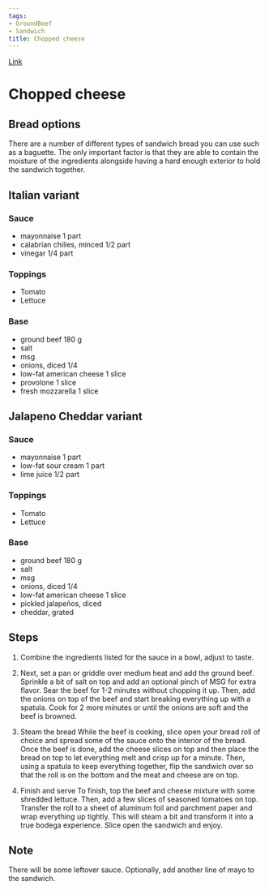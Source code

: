 ```yaml
---
tags: 
- GroundBeef
- Sandwich
title: Chopped cheese
---
```


[Link](https://www.youtube.com/watch?v=nDjxePZzeSA) 

# Chopped cheese

## Bread options

There are a number of different types of sandwich bread you can use such as a baguette. The only important factor is that they are able to contain the moisture of the ingredients alongside having a hard enough exterior to hold the sandwich together.

## Italian variant

### Sauce
- mayonnaise 1 part
- calabrian chilies, minced 1/2 part
- vinegar 1/4 part

### Toppings
- Tomato
- Lettuce

### Base
- ground beef 180 g
- salt
- msg
- onions, diced 1/4
- low-fat american cheese 1 slice 
- provolone 1 slice
- fresh mozzarella 1 slice

## Jalapeno Cheddar variant

### Sauce
- mayonnaise 1 part
- low-fat sour cream 1 part
- lime juice 1/2 part

### Toppings
- Tomato
- Lettuce

### Base
- ground beef 180 g
- salt
- msg
- onions, diced 1/4
- low-fat american cheese 1 slice 
- pickled jalapeños, diced
- cheddar, grated

## Steps

1. Combine the ingredients listed for the sauce in a bowl, adjust to taste.
2. Next, set a pan or griddle over medium heat and add the ground beef. Sprinkle a bit of salt on top and add an optional pinch of MSG for extra flavor.
Sear the beef for 1-2 minutes without chopping it up. Then, add the onions on top of the beef and start breaking everything up with a spatula.
Cook for 2 more minutes or until the onions are soft and the beef is browned.

3. Steam the bread
While the beef is cooking, slice open your bread roll of choice and spread some of the sauce onto the interior of the bread.
Once the beef is done, add the cheese slices on top and then place the bread on top to let everything melt and crisp up for a minute.
Then, using a spatula to keep everything together, flip the sandwich over so that the roll is on the bottom and the meat and cheese are on top.

4. Finish and serve
To finish, top the beef and cheese mixture with some shredded lettuce. Then, add a few slices of seasoned tomatoes on top.
Transfer the roll to a sheet of aluminum foil and parchment paper and wrap everything up tightly. This will steam a bit and transform it into a true bodega experience.
Slice open the sandwich and enjoy.

## Note 
There will be some leftover sauce. Optionally, add another line of mayo to the sandwich.
